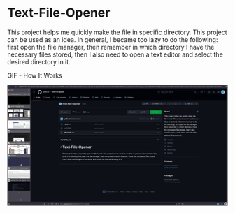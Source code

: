 # Text-File-Opener
This project helps me quickly make the file in specific directory. This project can be used as an idea. In general, I became too lazy to do the following: first open the file manager, then remember in which directory I have the necessary files stored, then I also need to open a text editor and select the desired directory in it.

GIF - How It Works

![Functionality](https://github.com/pefbrute/Text-File-Opener/blob/main/How%20Text%20Opener%20Works.gif)
